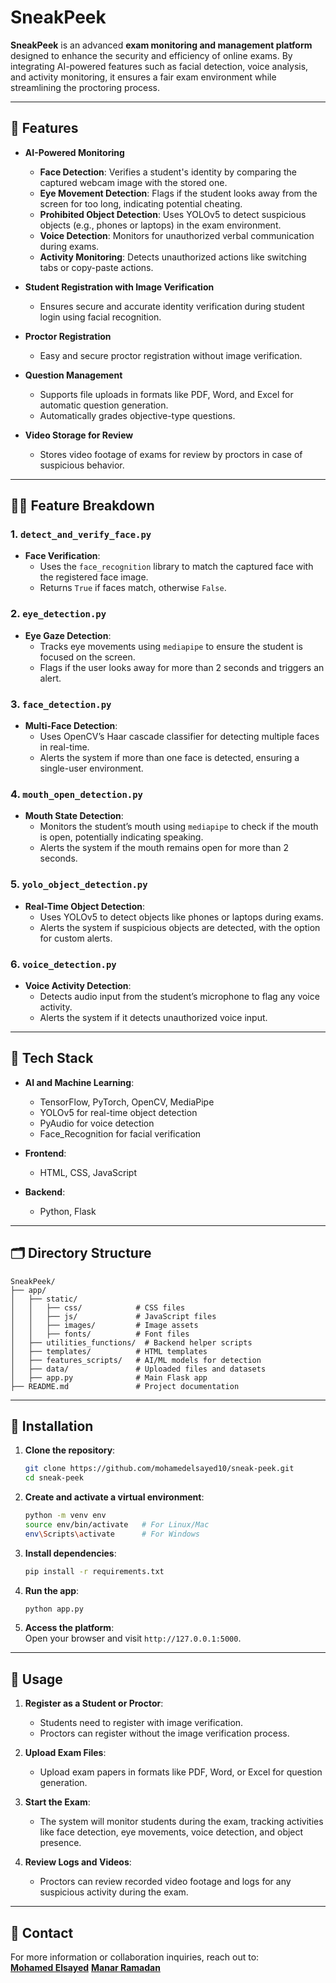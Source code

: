 
# SneakPeek  

**SneakPeek** is an advanced **exam monitoring and management platform** designed to enhance the security and efficiency of online exams. By integrating AI-powered features such as facial detection, voice analysis, and activity monitoring, it ensures a fair exam environment while streamlining the proctoring process.

---

## 🌟 Features  

- **AI-Powered Monitoring**  
  - **Face Detection**: Verifies a student's identity by comparing the captured webcam image with the stored one.  
  - **Eye Movement Detection**: Flags if the student looks away from the screen for too long, indicating potential cheating.  
  - **Prohibited Object Detection**: Uses YOLOv5 to detect suspicious objects (e.g., phones or laptops) in the exam environment.  
  - **Voice Detection**: Monitors for unauthorized verbal communication during exams.  
  - **Activity Monitoring**: Detects unauthorized actions like switching tabs or copy-paste actions.

- **Student Registration with Image Verification**  
  - Ensures secure and accurate identity verification during student login using facial recognition.

- **Proctor Registration**  
  - Easy and secure proctor registration without image verification.

- **Question Management**  
  - Supports file uploads in formats like PDF, Word, and Excel for automatic question generation.  
  - Automatically grades objective-type questions.

- **Video Storage for Review**  
  - Stores video footage of exams for review by proctors in case of suspicious behavior.

---

## 🧑‍💻 Feature Breakdown

### 1. `detect_and_verify_face.py`  
- **Face Verification**:  
  - Uses the `face_recognition` library to match the captured face with the registered face image.  
  - Returns `True` if faces match, otherwise `False`.

### 2. `eye_detection.py`  
- **Eye Gaze Detection**:  
  - Tracks eye movements using `mediapipe` to ensure the student is focused on the screen.  
  - Flags if the user looks away for more than 2 seconds and triggers an alert.

### 3. `face_detection.py`  
- **Multi-Face Detection**:  
  - Uses OpenCV’s Haar cascade classifier for detecting multiple faces in real-time.  
  - Alerts the system if more than one face is detected, ensuring a single-user environment.

### 4. `mouth_open_detection.py`  
- **Mouth State Detection**:  
  - Monitors the student’s mouth using `mediapipe` to check if the mouth is open, potentially indicating speaking.  
  - Alerts the system if the mouth remains open for more than 2 seconds.

### 5. `yolo_object_detection.py`  
- **Real-Time Object Detection**:  
  - Uses YOLOv5 to detect objects like phones or laptops during exams.  
  - Alerts the system if suspicious objects are detected, with the option for custom alerts.

### 6. `voice_detection.py`  
- **Voice Activity Detection**:  
  - Detects audio input from the student’s microphone to flag any voice activity.  
  - Alerts the system if it detects unauthorized voice input.

---

## 🔧 Tech Stack  

- **AI and Machine Learning**:  
  - TensorFlow, PyTorch, OpenCV, MediaPipe  
  - YOLOv5 for real-time object detection  
  - PyAudio for voice detection  
  - Face_Recognition for facial verification

- **Frontend**:  
  - HTML, CSS, JavaScript

- **Backend**:  
  - Python, Flask  

---

## 🗂️ Directory Structure  

```
SneakPeek/
├── app/
│   ├── static/              
│   │   ├── css/            # CSS files  
│   │   ├── js/             # JavaScript files  
│   │   ├── images/         # Image assets  
│   │   ├── fonts/          # Font files  
│   ├── utilities_functions/  # Backend helper scripts  
│   ├── templates/          # HTML templates  
│   ├── features_scripts/   # AI/ML models for detection  
│   ├── data/               # Uploaded files and datasets  
│   ├── app.py              # Main Flask app  
├── README.md               # Project documentation  
```

---

## 🚀 Installation  

1. **Clone the repository**:  
   ```bash
   git clone https://github.com/mohamedelsayed10/sneak-peek.git
   cd sneak-peek
   ```

2. **Create and activate a virtual environment**:  
   ```bash
   python -m venv env  
   source env/bin/activate   # For Linux/Mac  
   env\Scripts\activate      # For Windows  
   ```

3. **Install dependencies**:  
   ```bash
   pip install -r requirements.txt  
   ```

4. **Run the app**:  
   ```bash
   python app.py  
   ```

5. **Access the platform**:  
   Open your browser and visit `http://127.0.0.1:5000`.

---

## 📝 Usage  

1. **Register as a Student or Proctor**:  
   - Students need to register with image verification.  
   - Proctors can register without the image verification process.  

2. **Upload Exam Files**:  
   - Upload exam papers in formats like PDF, Word, or Excel for question generation.  

3. **Start the Exam**:  
   - The system will monitor students during the exam, tracking activities like face detection, eye movements, voice detection, and object presence.

4. **Review Logs and Videos**:  
   - Proctors can review recorded video footage and logs for any suspicious activity during the exam.

---

## 📧 Contact  

For more information or collaboration inquiries, reach out to:  
**[Mohamed Elsayed](https://github.com/mohamedelsayed10)**
**[Manar Ramadan](https://github.com/manarbshr)**


 

